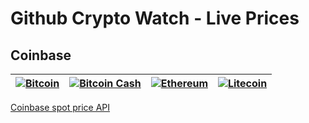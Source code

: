 
# Github Crypto Watch - Live Prices

## Coinbase
|[![Bitcoin](https://img.shields.io/badge/dynamic/json.svg?colorB=007ec6&style=flat-square&uri=https://api.coinbase.com/v2/prices/BTC-USD/spot&query=$.data.amount&label=BTC&prefix=$&suffix=%20USD&logo=bitcoin)](https://www.coinbase.com/charts)|[![Bitcoin Cash](https://img.shields.io/badge/dynamic/json.svg?colorB=007ec6&style=flat-square&uri=https://api.coinbase.com/v2/prices/BCH-USD/spot&query=$.data.amount&label=BCH&prefix=$&suffix=%20USD&logo=litecoin)](https://www.coinbase.com/charts)|[![Ethereum](https://img.shields.io/badge/dynamic/json.svg?colorB=007ec6&style=flat-square&uri=https://api.coinbase.com/v2/prices/ETH-USD/spot&query=$.data.amount&label=ETH&prefix=$&suffix=%20USD&logo=data:image/svg%2bxml;base64,PHN2ZyB4bWxucz0iaHR0cDovL3d3dy53My5vcmcvMjAwMC9zdmciIHZpZXdCb3g9IjUwMCA1MDAgMjAwMCAyMDAwIj48cGF0aCBmaWxsPSIjRkZGIiBkPSJNMTUwMCA1MDBMODg2LjEgMTUxOC42bDYxMy45LTI3OS4xeiIvPjxwYXRoIGZpbGw9IiNGRkYiIGQ9Ik0xNTAwIDEyMzkuNWwtNjEzLjkgMjc5LjEgNjEzLjkgMzYyLjh6TTIxMTMuOSAxNTE4LjZMMTUwMCA1MDB2NzM5LjV6Ii8%2bPHBhdGggZmlsbD0iI0ZGRiIgZD0iTTE1MDAgMTg4MS40bDYxMy45LTM2Mi44LTYxMy45LTI3OS4xeiIvPjxwYXRoIGZpbGw9IiNGRkYiIGQ9Ik04ODYuMSAxNjM0LjlMMTUwMCAyNTAwdi01MDIuM3oiLz48cGF0aCBmaWxsPSIjRkZGIiBkPSJNMTQ5OS45IDE5OTcuN1YyNTAwbDYxNC4yLTg2NS4xeiIvPjwvc3ZnPg==)](https://www.coinbase.com/charts)|[![Litecoin](https://img.shields.io/badge/dynamic/json.svg?colorB=007ec6&style=flat-square&uri=https://api.coinbase.com/v2/prices/LTC-USD/spot&query=$.data.amount&label=LTC&prefix=$&suffix=%20USD&logo=litecoin)](https://www.coinbase.com/charts)|
|--|--|--|--|

[Coinbase spot price API](https://developers.coinbase.com/api/v2#get-sell-price)

